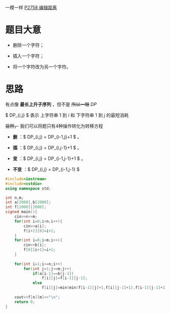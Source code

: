 一模一样 [P2758 编辑距离](https://www.luogu.com.cn/problem/P2758)

# 题目大意

* 删除一个字符；

* 插入一个字符；

* 将一个字符改为另一个字符。

# 思路

有点像 **最长上升子序列** ，但不是 ~~所以一眼~~ $DP$

$ DP_{i,j} $ 表示 上字符串 1 到 $i$ 和 下字符串 1 到 $j$ 的最短消耗

~~显然，~~ 我们可以将题只有4种操作转化为转移方程

* **删** ：$ DP_{i,j} = DP_{i-1,j}+1 $ 。 

* **插** ：$ DP_{i,j} = DP_{i,j-1}+1 $ 。

* **变** ：$ DP_{i,j} = DP_{i-1,j-1}+1 $ 。

* **不变** ：$ DP_{i,j} = DP_{i-1,j-1} $


```cpp
#include<iostream>
#include<cstdio>
using namespace std;

int n,m;
int a[2000],b[2000];
int f[2000][2000];
signed main(){
	cin>>n>>m;
	for(int i=0;i<n;i++){
	    cin>>a[i];
	    f[i+1][0]=i+1;
	}
	for(int i=0;i<m;i++){
	    cin>>b[i];
	    f[0][i+1]=i+1;
	}
	
	for(int i=1;i<=n;i++)
		for(int j=1;j<=m;j++)
			if(a[i-1]==b[j-1])
            	f[i][j]=f[i-1][j-1];
			else
				f[i][j]=min(min(f[i-1][j]+1,f[i][j-1]+1),f[i-1][j-1]+1);
	
	cout<<f[n][m]<<"\n";
	return 0;
}

```
